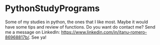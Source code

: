 # PythonStudyPrograms
 Some of my studies in python, the ones that I like most.
 Maybe it would have some tips and review of functions.
Do you want do contact me? Send me a message on LinkedIn: https://www.linkedin.com/in/itanu-romero-86968817b/.
See ya!
